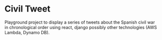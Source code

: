 # Civil Tweet

Playground project to display a series of tweets about the Spanish civil war in chronological order using react, django possibly other technologies (AWS Lambda, Dynamo DB).

